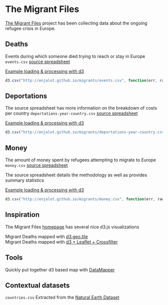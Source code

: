 # The Migrant Files

[The Migrant Files](http://themigrantfiles.com) project has been collecting data about the ongoing refugee crisis in Europe. 


## Deaths
Events during which someone died trying to reach or stay in Europe  
`events.csv` [source spreadsheet](https://docs.google.com/spreadsheets/d/1YNqIzyQfEn4i_be2GGWESnG2Q80E_fLASffsXdCOftI/edit#gid=1085726718)  

[Example loading & processing with d3](http://blockbuilder.org/enjalot/7ea44d0bc364b6bddbd8)
```js
d3.csv("http://enjalot.github.io/migrants/events.csv", function(err, rawdata) { ... })
```

## Deportations
The source spreadsheet has more information on the breakdown of costs per country
`deportations-year-country.csv` [source spreadsheet](https://docs.google.com/spreadsheets/d/1rDThuJ1HVTsWWPEvauOIGuY0kd7h8fGkrxebmlMt7h4/edit#gid=0)  

[Example loading & processing with d3](http://blockbuilder.org/enjalot/d6696d28fb47fcf8a537)
```js
d3.csv("http://enjalot.github.io/migrants/deportations-year-country.csv", function(err, rawdata) { ... })
```

## Money
The amount of money spent by refugees attempting to migrate to Europe
`money.csv` [source spreadsheet](https://docs.google.com/spreadsheets/d/1cynO8lp6crS4p9kJZUqYUigEB15F2cAwGm7aD9cwoZU/edit#gid=0)  

The source spreadsheet details the methodology as well as provides summary statistics

[Example loading & processing with d3](http://blockbuilder.org/enjalot/d6a92a077e78fd33316a)
```js
d3.csv("http://enjalot.github.io/migrants/money.csv", function(err, rawdata) { ... })
```


## Inspiration
The Migrant Files [homepage](http://themigrantfiles.com) has several nice d3.js visualizations

Migrant Deaths mapped with [d3.geo.tile](http://bl.ocks.org/boeric/47aceae44bb5f8b63d7b)  
Migrant Deaths mapped with [d3 + Leaflet + Crossfilter](http://bl.ocks.org/shobhitg/60eec0e1727c6c628728)  

## Tools

Quickly put together d3 based map with [DataMapper](http://datamaps.github.io/)  

## Contextual datasets

`countries.csv`
Extracted from the [Natural Earth Dataset](http://www.naturalearthdata.com/)
